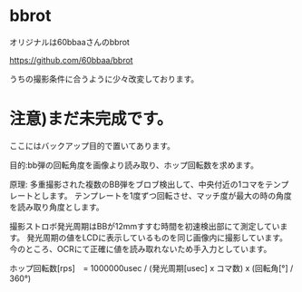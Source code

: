 # bbrot

オリジナルは60bbaaさんのbbrot

https://github.com/60bbaa/bbrot

うちの撮影条件に合うように少々改変しております。


# 注意)まだ未完成です。
ここにはバックアップ目的で置いてあります。


目的:bb弾の回転角度を画像より読み取り、ホップ回転数を求めます。

原理:
多重撮影された複数のBB弾をブロブ検出して、中央付近の1コマをテンプレートとします。
テンプレートを1度ずつ回転させ、マッチ度が最大の時の角度を読み取り角度とします。

撮影ストロボ発光周期はBBが12mmすすむ時間を初速検出部にて測定しています。
発光周期の値をLCDに表示しているものを同じ画像内に撮影しています。
今のところ、OCRにて正確に値を読み取れないため手入力としています。

ホップ回転数[rps]　= 1000000usec / (発光周期[usec] x コマ数) x (回転角[°] / 360°)


